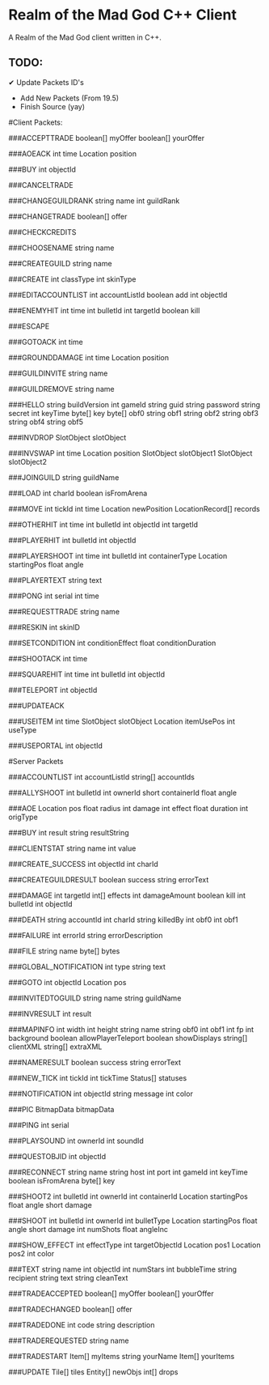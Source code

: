 Realm of the Mad God C++ Client
====================

A Realm of the Mad God client written in C++.

TODO:
--
✔ Update Packets ID's
* Add New Packets (From 19.5)
* Finish Source (yay)


#Client Packets:

###ACCEPTTRADE
	boolean[] myOffer
	boolean[] yourOffer
	
###AOEACK
	int time
	Location position
	
###BUY
	int objectId
	
###CANCELTRADE
	
###CHANGEGUILDRANK
	string name
	int guildRank
	
###CHANGETRADE
	boolean[] offer
	
###CHECKCREDITS
	
###CHOOSENAME
	string name
	
###CREATEGUILD
	string name
	
###CREATE
	int classType
	int skinType
	
###EDITACCOUNTLIST
	int accountListId
	boolean add
	int objectId
	
###ENEMYHIT
	int time
	int bulletId
	int targetId
	boolean kill
	
###ESCAPE

###GOTOACK
	int time
	
###GROUNDDAMAGE
	int time
	Location position
	
###GUILDINVITE
	string name
	
###GUILDREMOVE
	string name
	
###HELLO
	string buildVersion
	int gameId
	string guid
	string password
	string secret
	int keyTime
	byte[] key
	byte[] obf0
	string obf1
	string obf2
	string obf3
	string obf4
	string obf5
	
###INVDROP
	SlotObject slotObject
	
###INVSWAP
	int time
	Location position
	SlotObject slotObject1
	SlotObject slotObject2
	
###JOINGUILD
	string guildName
	
###LOAD
	int charId
	boolean isFromArena
	
###MOVE
	int tickId
	int time
	Location newPosition
	LocationRecord[] records
	
###OTHERHIT
	int time
	int bulletId
	int objectId
	int targetId
	
###PLAYERHIT
	int bulletId
	int objectId
	
###PLAYERSHOOT
	int time
	int bulletId
	int containerType
	Location startingPos
	float angle
	
###PLAYERTEXT
	string text
	
###PONG
	int serial
	int time
	
###REQUESTTRADE
	string name
	
###RESKIN
	int skinID
	
###SETCONDITION
	int conditionEffect
	float conditionDuration
	
###SHOOTACK
	int time
	
###SQUAREHIT
	int time
	int bulletId
	int objectId
	
###TELEPORT
	int objectId
	
###UPDATEACK

###USEITEM
	int time
	SlotObject slotObject
	Location itemUsePos
	int useType
	
###USEPORTAL
	int objectId
	
	
	
#Server Packets

###ACCOUNTLIST
	int accountListId
	string[] accountIds
	
###ALLYSHOOT
	int bulletId
	int ownerId
	short containerId
	float angle
	
###AOE
	Location pos
	float radius
	int damage
	int effect
	float duration
	int origType
	
###BUY
	int result
	string resultString
	
###CLIENTSTAT
	string name
	int value
	
###CREATE_SUCCESS
	int objectId
	int charId
	
###CREATEGUILDRESULT
	boolean success
	string errorText
	
###DAMAGE
	int targetId
	int[] effects
	int damageAmount
	boolean kill
	int bulletId
	int objectId
	
###DEATH
	string accountId
	int charId
	string killedBy
	int obf0
	int obf1

###FAILURE
	int errorId
	string errorDescription
	
###FILE
	string name
	byte[] bytes
	
###GLOBAL_NOTIFICATION
	int type
	string text
	
###GOTO
	int objectId
	Location pos
	
###INVITEDTOGUILD
	string name
	string guildName
	
###INVRESULT
	int result
	
###MAPINFO
	int width
	int height
	string name
	string obf0
	int obf1
	int fp
	int background
	boolean allowPlayerTeleport
	boolean showDisplays
	string[] clientXML
	string[] extraXML
	
###NAMERESULT
	boolean success
	string errorText
	
###NEW_TICK
	int tickId
	int tickTime
	Status[] statuses
	
###NOTIFICATION
	int objectId
	string message
	int color
	
###PIC
	BitmapData bitmapData
	
###PING
	int serial
	
###PLAYSOUND
	int ownerId
	int soundId
	
###QUESTOBJID
	int objectId
	
###RECONNECT
	string name
	string host
	int port
	int gameId
	int keyTime
	boolean isFromArena
	byte[] key
	
###SHOOT2
	int bulletId
	int ownerId
	int containerId
	Location startingPos
	float angle
	short damage
	
###SHOOT
	int bulletId
	int ownerId
	int bulletType
	Location startingPos
	float angle
	short damage
	int numShots
	float angleInc
	
###SHOW_EFFECT
	int effectType
	int targetObjectId
	Location pos1
	Location pos2
	int color
	
###TEXT
	string name
	int objectId
	int numStars
	int bubbleTime
	string recipient
	string text
	string cleanText
	
###TRADEACCEPTED
	boolean[] myOffer
	boolean[] yourOffer
	
###TRADECHANGED
	boolean[] offer
	
###TRADEDONE
	int code
	string description
	
###TRADEREQUESTED
	string name
	
###TRADESTART
	Item[] myItems
	string yourName
	Item[] yourItems

###UPDATE
	Tile[] tiles
	Entity[] newObjs
	int[] drops
